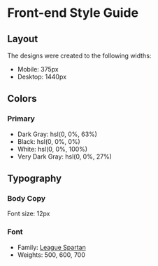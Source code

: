 # Front-end Style Guide

## Layout

The designs were created to the following widths:

- Mobile: 375px
- Desktop: 1440px

## Colors

### Primary

- Dark Gray: hsl(0, 0%, 63%)
- Black: hsl(0, 0%, 0%)
- White: hsl(0, 0%, 100%)
- Very Dark Gray: hsl(0, 0%, 27%)

## Typography

### Body Copy

Font size: 12px

### Font

- Family: [League Spartan](https://fonts.google.com/specimen/League+Spartan)
- Weights: 500, 600, 700
